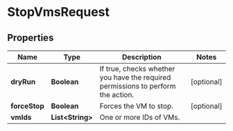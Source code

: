 

# StopVmsRequest


## Properties

| Name | Type | Description | Notes |
|------------ | ------------- | ------------- | -------------|
|**dryRun** | **Boolean** | If true, checks whether you have the required permissions to perform the action. |  [optional] |
|**forceStop** | **Boolean** | Forces the VM to stop. |  [optional] |
|**vmIds** | **List&lt;String&gt;** | One or more IDs of VMs. |  |



